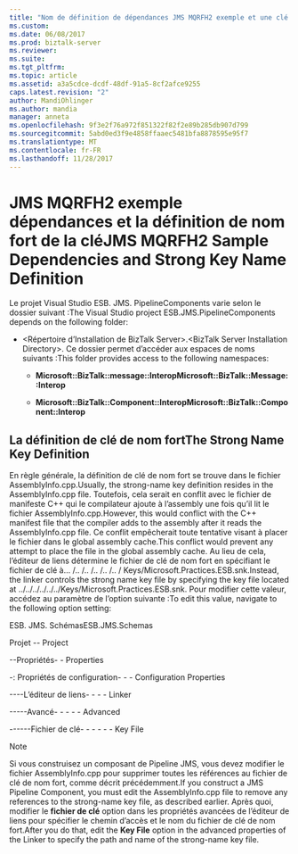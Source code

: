 ```yaml
---
title: "Nom de définition de dépendances JMS MQRFH2 exemple et une clé forte | Documents Microsoft"
ms.custom: 
ms.date: 06/08/2017
ms.prod: biztalk-server
ms.reviewer: 
ms.suite: 
ms.tgt_pltfrm: 
ms.topic: article
ms.assetid: a3a5cdce-dcdf-48df-91a5-8cf2afce9255
caps.latest.revision: "2"
author: MandiOhlinger
ms.author: mandia
manager: anneta
ms.openlocfilehash: 9f3e2f76a972f851322f82f2e89b285db907d799
ms.sourcegitcommit: 5abd0ed3f9e4858ffaaec5481bfa8878595e95f7
ms.translationtype: MT
ms.contentlocale: fr-FR
ms.lasthandoff: 11/28/2017
---
```

# <a name="jms-mqrfh2-sample-dependencies-and-strong-key-name-definition"></a><span data-ttu-id="41714-102">JMS MQRFH2 exemple dépendances et la définition de nom fort de la clé</span><span class="sxs-lookup"><span data-stu-id="41714-102">JMS MQRFH2 Sample Dependencies and Strong Key Name Definition</span></span>
<span data-ttu-id="41714-103">Le projet Visual Studio ESB. JMS. PipelineComponents varie selon le dossier suivant :</span><span class="sxs-lookup"><span data-stu-id="41714-103">The Visual Studio project ESB.JMS.PipelineComponents depends on the following folder:</span></span>  
  
-   <span data-ttu-id="41714-104">\<Répertoire d’Installation de BizTalk Server\>.</span><span class="sxs-lookup"><span data-stu-id="41714-104">\<BizTalk Server Installation Directory\>.</span></span> <span data-ttu-id="41714-105">Ce dossier permet d’accéder aux espaces de noms suivants :</span><span class="sxs-lookup"><span data-stu-id="41714-105">This folder provides access to the following namespaces:</span></span>  
  
    -   <span data-ttu-id="41714-106">**Microsoft::BizTalk::message::Interop**</span><span class="sxs-lookup"><span data-stu-id="41714-106">**Microsoft::BizTalk::Message::Interop**</span></span>  
  
    -   <span data-ttu-id="41714-107">**Microsoft::BizTalk::Component::Interop**</span><span class="sxs-lookup"><span data-stu-id="41714-107">**Microsoft::BizTalk::Component::Interop**</span></span>  
  
## <a name="the-strong-name-key-definition"></a><span data-ttu-id="41714-108">La définition de clé de nom fort</span><span class="sxs-lookup"><span data-stu-id="41714-108">The Strong Name Key Definition</span></span>  
 <span data-ttu-id="41714-109">En règle générale, la définition de clé de nom fort se trouve dans le fichier AssemblyInfo.cpp.</span><span class="sxs-lookup"><span data-stu-id="41714-109">Usually, the strong-name key definition resides in the AssemblyInfo.cpp file.</span></span> <span data-ttu-id="41714-110">Toutefois, cela serait en conflit avec le fichier de manifeste C++ qui le compilateur ajoute à l’assembly une fois qu’il lit le fichier AssemblyInfo.cpp.</span><span class="sxs-lookup"><span data-stu-id="41714-110">However, this would conflict with the C++ manifest file that the compiler adds to the assembly after it reads the AssemblyInfo.cpp file.</span></span> <span data-ttu-id="41714-111">Ce conflit empêcherait toute tentative visant à placer le fichier dans le global assembly cache.</span><span class="sxs-lookup"><span data-stu-id="41714-111">This conflict would prevent any attempt to place the file in the global assembly cache.</span></span> <span data-ttu-id="41714-112">Au lieu de cela, l’éditeur de liens détermine le fichier de clé de nom fort en spécifiant le fichier de clé à... /.. /.. /.. /.. /.. / Keys/Microsoft.Practices.ESB.snk.</span><span class="sxs-lookup"><span data-stu-id="41714-112">Instead, the linker controls the strong name key file by specifying the key file located at ../../../../../../Keys/Microsoft.Practices.ESB.snk.</span></span> <span data-ttu-id="41714-113">Pour modifier cette valeur, accédez au paramètre de l’option suivante :</span><span class="sxs-lookup"><span data-stu-id="41714-113">To edit this value, navigate to the following option setting:</span></span>  
  
 <span data-ttu-id="41714-114">ESB. JMS. Schémas</span><span class="sxs-lookup"><span data-stu-id="41714-114">ESB.JMS.Schemas</span></span>  
  
 <span data-ttu-id="41714-115">Projet \-</span><span class="sxs-lookup"><span data-stu-id="41714-115">\- Project</span></span>  
  
 <span data-ttu-id="41714-116">\--Propriétés</span><span class="sxs-lookup"><span data-stu-id="41714-116">\- - Properties</span></span>  
  
 <span data-ttu-id="41714-117">\-: Propriétés de configuration</span><span class="sxs-lookup"><span data-stu-id="41714-117">\- - - Configuration Properties</span></span>  
  
 <span data-ttu-id="41714-118">\----L’éditeur de liens</span><span class="sxs-lookup"><span data-stu-id="41714-118">\- - - - Linker</span></span>  
  
 <span data-ttu-id="41714-119">\-----Avancé</span><span class="sxs-lookup"><span data-stu-id="41714-119">\- - - - - Advanced</span></span>  
  
 <span data-ttu-id="41714-120">\------Fichier de clé</span><span class="sxs-lookup"><span data-stu-id="41714-120">\- - - - - - Key File</span></span>  
  
> [!NOTE]
>  <span data-ttu-id="41714-121">Si vous construisez un composant de Pipeline JMS, vous devez modifier le fichier AssemblyInfo.cpp pour supprimer toutes les références au fichier de clé de nom fort, comme décrit précédemment.</span><span class="sxs-lookup"><span data-stu-id="41714-121">If you construct a JMS Pipeline Component, you must edit the AssemblyInfo.cpp file to remove any references to the strong-name key file, as described earlier.</span></span> <span data-ttu-id="41714-122">Après quoi, modifier le **fichier de clé** option dans les propriétés avancées de l’éditeur de liens pour spécifier le chemin d’accès et le nom du fichier de clé de nom fort.</span><span class="sxs-lookup"><span data-stu-id="41714-122">After you do that, edit the **Key File** option in the advanced properties of the Linker to specify the path and name of the strong-name key file.</span></span>